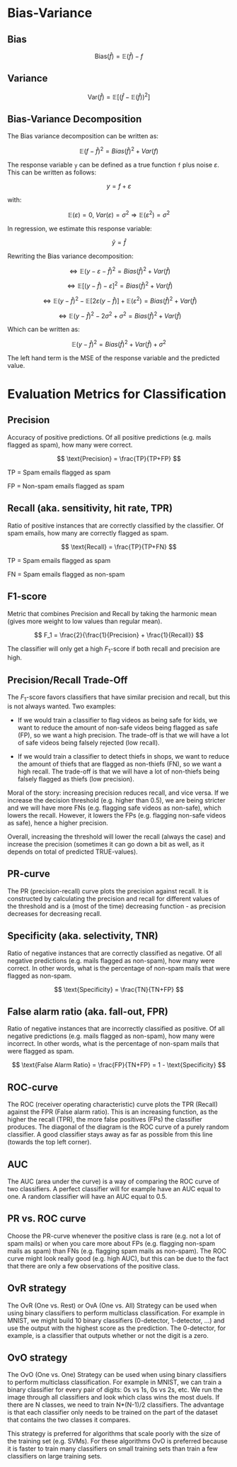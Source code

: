 # Bias-Variance

## Bias

$$\text{Bias}(\hat{f}) = \mathbb{E}(\hat{f}) - f$$

## Variance

$$\text{Var}(\hat{f}) = \mathbb{E}\left[\left(\hat{f} - \mathbb{E}(\hat{f})\right)^2\right]$$

## Bias-Variance Decomposition

The Bias variance decomposition can be written as:

$$\mathbb{E}(f-\hat{f})^2 = Bias(\hat{f})^2 + Var(f)$$

The response variable `y` can be defined as a true function `f` plus noise $\varepsilon$. This can be written as follows:

$$y = f + \varepsilon$$

with:

$$\mathbb{E}(\varepsilon) = 0, \: Var(\varepsilon) = \sigma^2 \Rightarrow \mathbb{E}(\varepsilon^2) = \sigma^2$$

In regression, we estimate this response variable:

$$\hat{y} = \hat{f}$$

Rewriting the Bias variance decomposition:

$$\Leftrightarrow \mathbb{E}(y - \varepsilon-\hat{f})^2 = Bias(\hat{f})^2 + Var(\hat{f})$$

$$\Leftrightarrow \mathbb{E} [(y-\hat{f})-\varepsilon]^2 = Bias(\hat{f})^2 + Var(\hat{f})$$

$$\Leftrightarrow \mathbb{E} (y-\hat{f})^2 - \mathbb{E}[2\varepsilon(y-\hat{f})] + \mathbb{E}(\varepsilon^2) = Bias(\hat{f})^2 + Var(\hat{f}) $$

$$\Leftrightarrow \mathbb{E} (y-\hat{f})^2 - 2\sigma^2  + \sigma^2 = Bias(\hat{f})^2 + Var(\hat{f}) $$

Which can be written as:

$$\mathbb{E} (y-\hat{f})^2 = Bias(\hat{f})^2 + Var(\hat{f}) + \sigma^2$$

The left hand term is the MSE of the response variable and the predicted value.

# Evaluation Metrics for Classification

## Precision

Accuracy of positive predictions. Of all positive predictions (e.g. mails flagged as spam), how many were correct. 

$$
\text{Precision} = \frac{TP}{TP+FP}
$$

TP = Spam emails flagged as spam

FP = Non-spam emails flagged as spam

## Recall (aka. sensitivity, hit rate, TPR)

Ratio of positive instances that are correctly classified by the classifier. Of spam emails, how many are correctly flagged as spam.

$$
\text{Recall} = \frac{TP}{TP+FN}
$$

TP = Spam emails flagged as spam

FN = Spam emails flagged as non-spam

## F1-score

Metric that combines Precision and Recall by taking the harmonic mean (gives more weight to low values than regular mean). 

$$
F_1 = \frac{2}{\frac{1}{Precision} + \frac{1}{Recall}}
$$

The classifier will only get a high $F_1$-score if both recall and precision are high.

## Precision/Recall Trade-Off

The $F_1$-score favors classifiers that have similar precision and recall, but this is not always wanted. Two examples:

* If we would train a classifier to flag videos as being safe for kids, we want to reduce the amount of non-safe videos being flagged as safe (FP), so we want a high precision. The trade-off is that we will have a lot of safe videos being falsely rejected (low recall).

* If we would train a classifier to detect thiefs in shops, we want to reduce the amount of thiefs that are flagged as non-thiefs (FN), so we want a high recall. The trade-off is that we will have a lot of non-thiefs being falsely flagged as thiefs (low precision).

Moral of the story: increasing precision reduces recall, and vice versa. If we increase the decision threshold (e.g. higher than 0.5), we are being stricter and we will have more FNs (e.g. flagging safe videos as non-safe), which lowers the recall. However, it lowers the FPs (e.g. flagging non-safe videos as safe), hence a higher precision.

Overall, increasing the threshold will lower the recall (always the case) and increase the precision (sometimes it can go down a bit as well, as it depends on total of predicted TRUE-values).

## PR-curve

The PR (precision-recall) curve plots the precision against recall. It is constructed by calculating the precision and recall for different values of the threshold and is a (most of the time) decreasing function - as precision decreases for decreasing recall.

## Specificity (aka. selectivity, TNR)

Ratio of negative instances that are correctly classified as negative. Of all negative predictions (e.g. mails flagged as non-spam), how many were correct. In other words, what is the percentage of non-spam mails that were flagged as non-spam. 

$$
\text{Specificity} = \frac{TN}{TN+FP}
$$

## False alarm ratio (aka. fall-out, FPR)

Ratio of negative instances that are incorrectly classified as positive. Of all negative predictions (e.g. mails flagged as non-spam), how many were incorrect. In other words, what is the percentage of non-spam mails that were flagged as spam. 

$$
\text{False Alarm Ratio} = \frac{FP}{TN+FP} = 1 - \text{Specificity}
$$

## ROC-curve

The ROC (receiver operating characteristic) curve plots the TPR (Recall) against the FPR (False alarm ratio). This is an increasing function, as the higher the recall (TPR), the more false positives (FPs) the classifier produces. The diagonal of the diagram is the ROC curve of a purely random classifier. A good classifier stays away as far as possible from this line (towards the top left corner).

## AUC

The AUC (area under the curve) is a way of comparing the ROC curve of two classifiers. A perfect classifier will for example have an AUC equal to one. A random classifier will have an AUC equal to 0.5. 

## PR vs. ROC curve

Choose the PR-curve whenever the positive class is rare (e.g. not a lot of spam mails) or when you care more about FPs (e.g. flagging non-spam mails as spam) than FNs (e.g. flagging spam mails as non-spam). The ROC curve might look really good (e.g. high AUC), but this can be due to the fact that there are only a few observations of the positive class. 

## OvR strategy

The OvR (One vs. Rest) or OvA (One vs. All) Strategy can be used when using binary classifiers to perform multiclass classification. For example in MNIST, we might build 10 binary classifiers (0-detector, 1-detector, ...) and use the output with the highest score as the prediction. The 0-detector, for example, is a classifier that outputs whether or not the digit is a zero. 

## OvO strategy

The OvO (One vs. One) Strategy can be used when using binary classifiers to perform multiclass classification. For example in MNIST, we can train a binary classifier for every pair of digits: 0s vs 1s, 0s vs 2s, etc. We run the image through all classifiers and look which class wins the most duels. If there are N classes, we need to train N*(N-1)/2 classifiers. The advantage is that each classifier only needs to be trained on the part of the dataset that contains the two classes it compares. 

This strategy is preferred for algorithms that scale poorly with the size of the training set (e.g. SVMs). For these algorithms OvO is preferred because it is faster to train many classifiers on small training sets than train a few classifiers on large training sets. 










